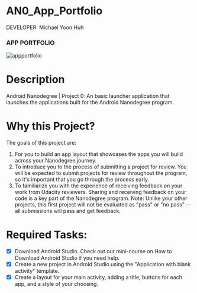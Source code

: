 AN0_App_Portfolio
==================

DEVELOPER: Michael Yoon Huh

### APP PORTFOLIO
![appportfolio](https://cloud.githubusercontent.com/assets/1645482/12525482/6f7b96c6-c119-11e5-9eb8-6e9951316a15.gif)

# Description

Android Nanodegree | Project 0: An basic launcher application that launches the applications built for the Android Nanodegree program.

# Why this Project?
  
The goals of this project are:
  
1. For you to build an app layout that showcases the apps you will build across your Nanodegree journey.
2. To introduce you to the process of submitting a project for review. You will be expected to submit projects for review throughout the program, so it's important that you go through the process early.
3. To familiarize you with the experience of receiving feedback on your work from Udacity reviewers. Sharing and receiving feedback on your code is a key part of the Nanodegree program. Note: Unlike your other projects, this first project will not be evaluated as "pass" or "no pass" -- all submissions will pass and get feedback. 

# Required Tasks:

- [x] Download Android Studio. Check out our mini-course on How to Download Android Studio if you need help.
- [x] Create a new project in Android Studio using the "Application with blank activity" template.
- [x] Create a layout for your main activity, adding a title, buttons for each app, and a style of your choosing.